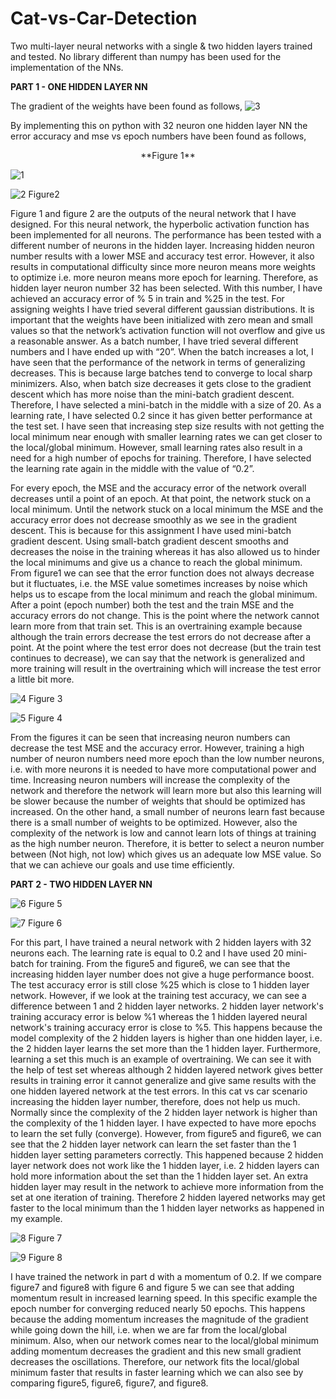 # Cat-vs-Car-Detection
Two multi-layer neural networks with a single &amp; two hidden layers trained and tested. No library different than numpy has been used for the implementation of the NNs.

**PART 1 - ONE HIDDEN LAYER NN**

The gradient of the weights have been found as follows, 
![3](https://user-images.githubusercontent.com/48417171/76670689-fa7fac80-65a2-11ea-8bc0-5f4106f73b31.png)

By implementing this on python with 32 neuron one hidden layer NN the error accuracy and mse vs epoch numbers have been found as follows,

<p style="text-align: center">**Figure 1**</p>

![1](https://user-images.githubusercontent.com/48417171/76670768-5a765300-65a3-11ea-8927-f171c21e8657.png)

![2](https://user-images.githubusercontent.com/48417171/76670778-66faab80-65a3-11ea-9cb6-5ce1850ab29e.png)
Figure2

Figure 1 and figure 2 are the outputs of the neural network that I have designed. For this neural network, the hyperbolic activation function has been implemented for all neurons. The performance has been tested with a different number of neurons in the hidden layer. Increasing hidden neuron number results with a lower MSE and accuracy test error. However, it also results in computational difficulty since more neuron means more weights to optimize i.e. more neuron means more epoch for learning. Therefore, as hidden layer neuron number 32 has been selected. With this number, I have achieved an accuracy error of % 5 in train and %25 in the test.
For assigning weights I have tried several different gaussian distributions. It is important that the weights have been initialized with zero mean and small values so that the network’s activation function will not overflow and give us a reasonable answer. As a batch number, I have tried several different numbers and I have ended up with “20”. When the batch increases a lot, I have seen that the performance of the network in terms of generalizing decreases. This is because large batches tend to converge to local sharp minimizers. Also, when batch size decreases it gets close to the gradient descent which has more noise than the mini-batch gradient descent. Therefore, I have selected a mini-batch in the middle with a size of 20.
As a learning rate, I have selected 0.2 since it has given better performance at the test set. I have seen that increasing step size results with not getting the local minimum near enough with smaller learning rates we can get closer to the local/global minimum. However, small learning rates also result in a need for a high number of epochs for training. Therefore, I have selected the learning rate again in the middle with the value of “0.2”.

For every epoch, the MSE and the accuracy error of the network overall decreases until a point of an epoch. At that point, the network stuck on a local minimum. Until the network stuck on a local minimum the MSE and the accuracy error does not decrease smoothly as we see in the gradient descent. This is because for this assignment I have used mini-batch gradient descent. Using small-batch gradient descent smooths and decreases the noise in the training whereas it has also allowed us to hinder the local minimums and give us a chance to reach the global minimum. From figure1 we can see that the error function does not always decrease but it fluctuates, i.e. the MSE value sometimes increases by noise which helps us to escape from the local minimum and reach the global minimum. After a point (epoch number) both the test and the train MSE and the accuracy errors do not change. This is the point where the network cannot learn more from that train set. This is an overtraining example because although the train errors decrease the test errors do not decrease after a point. At the point where the test error does not decrease (but the train test continues to decrease), we can say that the network is generalized and more training will result in the overtraining which will increase the test error a little bit more.


![4](https://user-images.githubusercontent.com/48417171/76670832-ceb0f680-65a3-11ea-89d5-c51958575ea9.png)
Figure 3

![5](https://user-images.githubusercontent.com/48417171/76670833-cfe22380-65a3-11ea-88b1-4741f76db9e8.png)
Figure 4

From the figures it can be seen that increasing neuron numbers can decrease the test MSE and the accuracy error. However, training a high number of neuron numbers need more epoch than the low number neurons, i.e. with more neurons it is needed to have more computational power and time. Increasing neuron numbers will increase the complexity of the network and therefore the network will learn more but also this learning will be slower because the number of weights that should be optimized has increased. On the other hand, a small number of neurons learn fast because there is a small number of weights to be optimized. However, also the complexity of the network is low and cannot learn lots of things at training as the high number neuron.
Therefore, it is better to select a neuron number between (Not high, not low) which gives us an adequate low MSE value. So that we can achieve our goals and use time efficiently.


**PART 2 - TWO HIDDEN LAYER NN**


![6](https://user-images.githubusercontent.com/48417171/76670890-16d01900-65a4-11ea-9d77-14de73cf8883.png)
Figure 5

![7](https://user-images.githubusercontent.com/48417171/76670891-1768af80-65a4-11ea-966b-6342a693f9cb.png)
Figure 6

For this part, I have trained a neural network with 2 hidden layers with 32 neurons each. The learning rate is equal to 0.2 and I have used 20 mini-batch for training.
From the figure5 and figure6, we can see that the increasing hidden layer number does not give a huge performance boost. The test accuracy error is still close %25 which is close to 1 hidden layer network. However, if we look at the training test accuracy, we can see a difference between 1 and 2 hidden layer networks. 2 hidden layer network's training accuracy error is below %1 whereas the 1 hidden layered neural network's training accuracy error is close to %5. This happens because the model complexity of the 2 hidden layers is higher than one hidden layer, i.e. the 2 hidden layer learns the set more than the 1 hidden layer. Furthermore, learning a set this much is an example of overtraining. We can see it with the help of test set whereas although 2 hidden layered network gives better results in training error it cannot generalize and give same results with the one hidden layered network at the test errors. In this cat vs car scenario increasing the hidden layer number, therefore, does not help us much.
Normally since the complexity of the 2 hidden layer network is higher than the complexity of the 1 hidden layer. I have expected to have more epochs to learn the set fully (converge). However, from figure5 and figure6, we can see that the 2 hidden layer network can learn the set faster than the 1 hidden layer setting parameters correctly. This happened because 2 hidden layer network does not work like the 1 hidden layer, i.e. 2 hidden layers can hold more information about the set than the 1 hidden layer set. An extra hidden layer may result in the network to achieve more information from the set at one iteration of training. Therefore 2 hidden layered networks may get faster to the local minimum than the 1 hidden layer networks as happened in my example.

![8](https://user-images.githubusercontent.com/48417171/76670892-18014600-65a4-11ea-87f7-d74a23faf63a.png)
Figure 7

![9](https://user-images.githubusercontent.com/48417171/76670893-18014600-65a4-11ea-9b50-66ddb2f65966.png)
Figure 8

I have trained the network in part d with a momentum of 0.2. If we compare figure7 and figure8 with figure 6 and figure 5 we can see that adding momentum result in increased learning speed. In this specific example the epoch number for converging reduced nearly 50 epochs. This happens because the adding momentum increases the magnitude of the gradient while going down the hill, i.e. when we are far from the local/global minimum. Also, when our network comes near to the local/global minimum adding momentum decreases the gradient and this new small gradient decreases the oscillations. Therefore, our network fits the local/global minimum faster that results in faster learning which we can also see by comparing figure5, figure6, figure7, and figure8.
